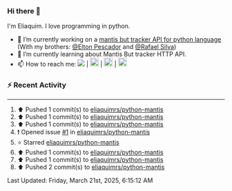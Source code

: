 ### Hi there 👋

I'm Eliaquim. I love programming in python.

- 🔭 I’m currently working on a [mantis but tracker API for python language](https://github.com/eliaquimrs/python-mantis) (With my brothers: [@Elton Pescador](https://github.com/FishermanXD) and [@Rafael Silva](https://github.com/rafalexandre1))
- 🌱 I’m currently learning about Mantis But tracker HTTP API.
- 📫 How to reach me:
  <a href="https://twitter.com/eliaquimrsv"><img src="https://img.shields.io/twitter/url?url=https%3A%2F%2Ftwitter.com%2Feliaquimrsv"/></a> |
  <a style="margin-left=20px" href="https://www.instagram.com/eliaquimrs/"><img height="20" width="20" src="https://cdn.simpleicons.org/instagram"/></a> |
  <a href="https://www.facebook.com/eliaquim.rodrigues.1"><img height="20" width="20" src="https://cdn.simpleicons.org/facebook"/></a> |
  <a href="https://www.linkedin.com/in/eliaquimrs"><img height="20" width="20" src="https://cdn.simpleicons.org/linkedin"/></a>

### ⚡ Recent Activity
---
<!--RECENT_ACTIVITY:start-->
1. ⬆️ Pushed 1 commit(s) to [eliaquimrs/python-mantis](https://github.com/eliaquimrs/python-mantis)<br>
2. ⬆️ Pushed 1 commit(s) to [eliaquimrs/python-mantis](https://github.com/eliaquimrs/python-mantis)<br>
3. ⬆️ Pushed 1 commit(s) to [eliaquimrs/python-mantis](https://github.com/eliaquimrs/python-mantis)<br>
4. ❗️ Opened issue [#1](https://github.com/eliaquimrs/python-mantis/issues/1) in [eliaquimrs/python-mantis](https://github.com/eliaquimrs/python-mantis)<br>
5. ⭐ Starred [eliaquimrs/python-mantis](https://github.com/eliaquimrs/python-mantis)<br>
6. ⬆️ Pushed 1 commit(s) to [eliaquimrs/python-mantis](https://github.com/eliaquimrs/python-mantis)<br>
7. ⬆️ Pushed 1 commit(s) to [eliaquimrs/python-mantis](https://github.com/eliaquimrs/python-mantis)<br>
8. ⬆️ Pushed 2 commit(s) to [eliaquimrs/python-mantis](https://github.com/eliaquimrs/python-mantis)<br>
<!--RECENT_ACTIVITY:end-->

<!--RECENT_ACTIVITY:last_update-->
Last Updated: Friday, March 21st, 2025, 6:15:12 AM
<!--RECENT_ACTIVITY:last_update_end-->
<!--
**eliaquimrs/eliaquimrs** is a ✨ _special_ ✨ repository because its `README.md` (this file) appears on your GitHub profile.

Here are some ideas to get you started:

- 🔭 I’m currently working on ...
- 🌱 I’m currently learning ...
- 👯 I’m looking to collaborate on ...
- 🤔 I’m looking for help with ...
- 💬 Ask me about ...
- 📫 How to reach me: ...
- 😄 Pronouns: ...
- ⚡ Fun fact: ...
-->
